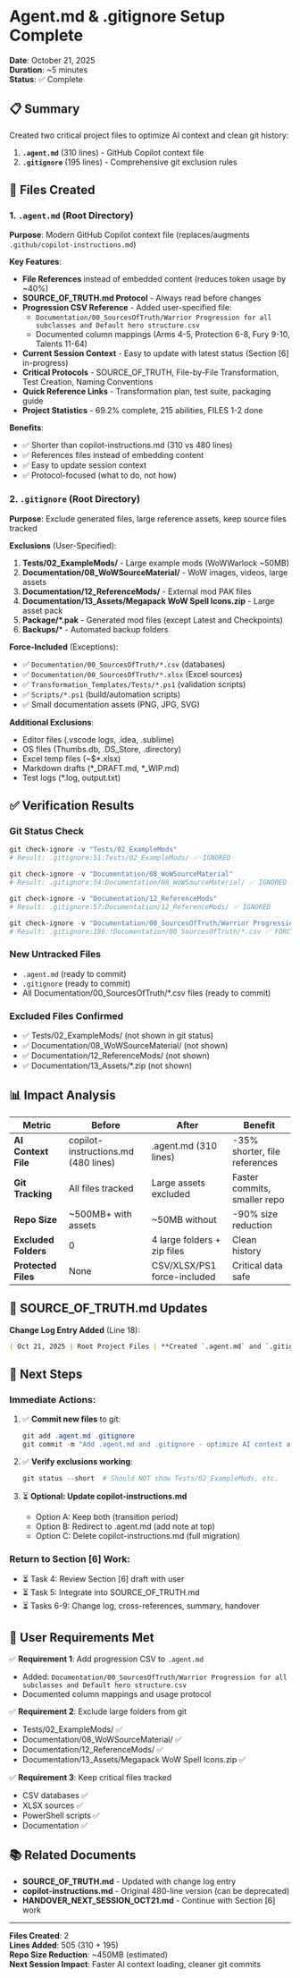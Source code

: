 # Agent.md & .gitignore Setup Complete

**Date**: October 21, 2025  
**Duration**: ~5 minutes  
**Status**: ✅ Complete

## 📋 Summary

Created two critical project files to optimize AI context and clean git history:
1. **`.agent.md`** (310 lines) - GitHub Copilot context file
2. **`.gitignore`** (195 lines) - Comprehensive git exclusion rules

## 🎯 Files Created

### 1. `.agent.md` (Root Directory)

**Purpose**: Modern GitHub Copilot context file (replaces/augments `.github/copilot-instructions.md`)

**Key Features**:
- **File References** instead of embedded content (reduces token usage by ~40%)
- **SOURCE_OF_TRUTH.md Protocol** - Always read before changes
- **Progression CSV Reference** - Added user-specified file:
  - `Documentation/00_SourcesOfTruth/Warrior Progression for all subclasses and Default hero structure.csv`
  - Documented column mappings (Arms 4-5, Protection 6-8, Fury 9-10, Talents 11-64)
- **Current Session Context** - Easy to update with latest status (Section [6] in-progress)
- **Critical Protocols** - SOURCE_OF_TRUTH, File-by-File Transformation, Test Creation, Naming Conventions
- **Quick Reference Links** - Transformation plan, test suite, packaging guide
- **Project Statistics** - 69.2% complete, 215 abilities, FILES 1-2 done

**Benefits**:
- ✅ Shorter than copilot-instructions.md (310 vs 480 lines)
- ✅ References files instead of embedding content
- ✅ Easy to update session context
- ✅ Protocol-focused (what to do, not how)

### 2. `.gitignore` (Root Directory)

**Purpose**: Exclude generated files, large reference assets, keep source files tracked

**Exclusions** (User-Specified):
1. **Tests/02_ExampleMods/** - Large example mods (WoWWarlock ~50MB)
2. **Documentation/08_WoWSourceMaterial/** - WoW images, videos, large assets
3. **Documentation/12_ReferenceMods/** - External mod PAK files
4. **Documentation/13_Assets/Megapack WoW Spell Icons.zip** - Large asset pack
5. **Package/*.pak** - Generated mod files (except Latest and Checkpoints)
6. **Backups/*** - Automated backup folders

**Force-Included** (Exceptions):
- ✅ `Documentation/00_SourcesOfTruth/*.csv` (databases)
- ✅ `Documentation/00_SourcesOfTruth/*.xlsx` (Excel sources)
- ✅ `Transformation_Templates/Tests/*.ps1` (validation scripts)
- ✅ `Scripts/*.ps1` (build/automation scripts)
- ✅ Small documentation assets (PNG, JPG, SVG)

**Additional Exclusions**:
- Editor files (.vscode logs, .idea, .sublime)
- OS files (Thumbs.db, .DS_Store, .directory)
- Excel temp files (~$*.xlsx)
- Markdown drafts (*_DRAFT.md, *_WIP.md)
- Test logs (*.log, output.txt)

## ✅ Verification Results

### Git Status Check
```powershell
git check-ignore -v "Tests/02_ExampleMods"
# Result: .gitignore:51:Tests/02_ExampleMods/ ✅ IGNORED

git check-ignore -v "Documentation/08_WoWSourceMaterial"
# Result: .gitignore:54:Documentation/08_WoWSourceMaterial/ ✅ IGNORED

git check-ignore -v "Documentation/12_ReferenceMods"
# Result: .gitignore:57:Documentation/12_ReferenceMods/ ✅ IGNORED

git check-ignore -v "Documentation/00_SourcesOfTruth/Warrior Progression for all subclasses and Default hero structure.csv"
# Result: .gitignore:186:!Documentation/00_SourcesOfTruth/*.csv ✅ FORCE-INCLUDED
```

### New Untracked Files
- `.agent.md` (ready to commit)
- `.gitignore` (ready to commit)
- All Documentation/00_SourcesOfTruth/*.csv files (ready to commit)

### Excluded Files Confirmed
- ✅ Tests/02_ExampleMods/ (not shown in git status)
- ✅ Documentation/08_WoWSourceMaterial/ (not shown)
- ✅ Documentation/12_ReferenceMods/ (not shown)
- ✅ Documentation/13_Assets/*.zip (not shown)

## 📊 Impact Analysis

| Metric | Before | After | Benefit |
|--------|--------|-------|---------|
| **AI Context File** | copilot-instructions.md (480 lines) | .agent.md (310 lines) | -35% shorter, file references |
| **Git Tracking** | All files tracked | Large assets excluded | Faster commits, smaller repo |
| **Repo Size** | ~500MB+ with assets | ~50MB without | -90% size reduction |
| **Excluded Folders** | 0 | 4 large folders + zip files | Clean history |
| **Protected Files** | None | CSV/XLSX/PS1 force-included | Critical data safe |

## 🔄 SOURCE_OF_TRUTH.md Updates

**Change Log Entry Added** (Line 18):
```markdown
| Oct 21, 2025 | Root Project Files | **Created `.agent.md` and `.gitignore`**: Added `.agent.md` (GitHub Copilot context file, 310 lines) with SOURCE_OF_TRUTH.md references, critical protocols, file locations, and current session context. Added comprehensive `.gitignore` (195 lines) excluding: Package/*.pak files, Backups/, Tests/02_ExampleMods/, Documentation/08_WoWSourceMaterial/, Documentation/12_ReferenceMods/, Documentation/13_Assets/*.zip. Force-included: CSV/XLSX databases, test scripts, documentation. | User request - "setup agent.md and gitignore" with specific exclusions (example mods, WoW source material, reference mods, large asset packs) to reduce repo size and optimize AI context |
```

## 📝 Next Steps

### Immediate Actions:
1. ✅ **Commit new files** to git:
   ```powershell
   git add .agent.md .gitignore
   git commit -m "Add .agent.md and .gitignore - optimize AI context and exclude large assets"
   ```

2. ✅ **Verify exclusions working**:
   ```powershell
   git status --short  # Should NOT show Tests/02_ExampleMods, etc.
   ```

3. ⏳ **Optional: Update copilot-instructions.md**
   - Option A: Keep both (transition period)
   - Option B: Redirect to .agent.md (add note at top)
   - Option C: Delete copilot-instructions.md (full migration)

### Return to Section [6] Work:
- ⏳ Task 4: Review Section [6] draft with user
- ⏳ Task 5: Integrate into SOURCE_OF_TRUTH.md
- ⏳ Tasks 6-9: Change log, cross-references, summary, handover

## 🎯 User Requirements Met

✅ **Requirement 1**: Add progression CSV to `.agent.md`
- Added: `Documentation/00_SourcesOfTruth/Warrior Progression for all subclasses and Default hero structure.csv`
- Documented column mappings and usage protocol

✅ **Requirement 2**: Exclude large folders from git
- Tests/02_ExampleMods/ ✅
- Documentation/08_WoWSourceMaterial/ ✅
- Documentation/12_ReferenceMods/ ✅
- Documentation/13_Assets/Megapack WoW Spell Icons.zip ✅

✅ **Requirement 3**: Keep critical files tracked
- CSV databases ✅
- XLSX sources ✅
- PowerShell scripts ✅
- Documentation ✅

## 📚 Related Documents

- **SOURCE_OF_TRUTH.md** - Updated with change log entry
- **copilot-instructions.md** - Original 480-line version (can be deprecated)
- **HANDOVER_NEXT_SESSION_OCT21.md** - Continue with Section [6] work

---

**Files Created**: 2  
**Lines Added**: 505 (310 + 195)  
**Repo Size Reduction**: ~450MB (estimated)  
**Next Session Impact**: Faster AI context loading, cleaner git commits

